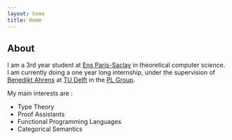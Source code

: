 ```yaml
---
layout: home
title: Home
---
```


## About
I am a 3rd year student at [Ens Paris-Saclay](https://ens-paris-saclay.fr/en) in theoretical computer science.
I am currently doing a one year long internship, under the supervision of [Benedikt Ahrens](https://benediktahrens.gitlab.io/) at [TU Delft](https://www.tudelft.nl/en/) in the [PL Group](https://pl.ewi.tudelft.nl/).

My main interests are :
- Type Theory
- Proof Assistants
- Functional Programming Languages
- Categorical Semantics